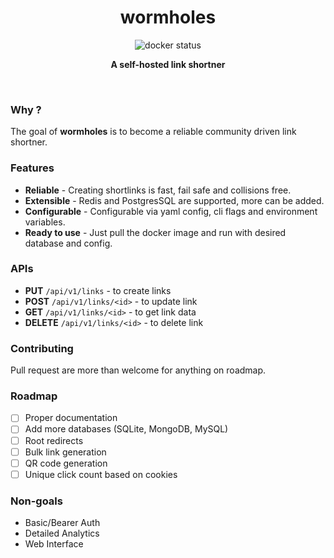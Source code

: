 <h1 align='center'>wormholes</h1>
<p align="center">
  <img alt="docker status" src="https://github.com/mohitsinghs/wormholes/actions/workflows/docker.yml/badge.svg">
</p>
<p align="center">
  <b>A self-hosted link shortner</b><br/>
</p>
<br />

### Why ?

The goal of **wormholes** is to become a reliable community driven link shortner.

### Features
 
- **Reliable** - Creating shortlinks is fast, fail safe and collisions free.
- **Extensible** - Redis and PostgresSQL are supported, more can be added.
- **Configurable** - Configurable via yaml config, cli flags and environment variables.
- **Ready to use** - Just pull the docker image and run with desired database and config.

### APIs

- **PUT** `/api/v1/links` - to create links
- **POST** `/api/v1/links/<id>` - to update link
- **GET** `/api/v1/links/<id>` - to get link data
- **DELETE** `/api/v1/links/<id>` - to delete link

### Contributing

Pull request are more than welcome for anything on roadmap.

### Roadmap

- [ ] Proper documentation
- [ ] Add more databases (SQLite, MongoDB, MySQL)
- [ ] Root redirects
- [ ] Bulk link generation
- [ ] QR code generation
- [ ] Unique click count based on cookies

### Non-goals

- Basic/Bearer Auth
- Detailed Analytics
- Web Interface
